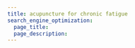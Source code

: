 ```yaml
---
title: acupuncture for chronic fatigue
search_engine_optimization:
  page_title:
  page_description:
---
```

